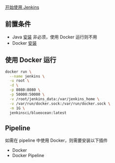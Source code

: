 [开始使用 Jenkins](https://www.jenkins.io/zh/doc/pipeline/tour/getting-started/)


## 前置条件

- Java [安装](安装.md) 非必须，使用 Docker 运行则不用
- Docker [安装](../Docker/安装.md)

## 使用 Docker 运行

```bash
docker run \
  --name jenkins \
  -u root \
  -d \
  -p 8080:8080 \
  -p 50000:50000 \
  -v /root/jenkins_data:/var/jenkins_home \
  -v /var/run/docker.sock:/var/run/docker.sock \
  -m 1G \
  jenkinsci/blueocean:latest
```

## Pipeline

如需在 pipeline 中使用 Docker，则需要安装以下插件

- Docker
- Docker Pipeline